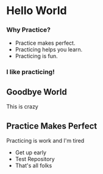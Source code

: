 # Hello World

### Why Practice?
* Practice makes perfect.
* Practicing helps you learn.
* Practicing is fun.

### I like practicing!


## Goodbye World

This is crazy

## Practice Makes Perfect

Practicing is work and I'm tired

* Get up early
* Test Repository
* That's all folks

